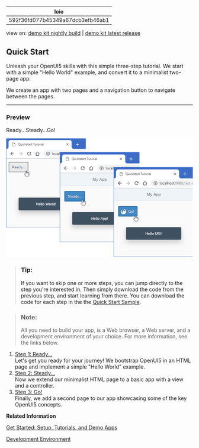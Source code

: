 <!-- loio592f36fd077b45349a67dcb3efb46ab1 -->

| loio |
| -----|
| 592f36fd077b45349a67dcb3efb46ab1 |

<div id="loio">

view on: [demo kit nightly build](https://openui5nightly.hana.ondemand.com/#/topic/592f36fd077b45349a67dcb3efb46ab1) | [demo kit latest release](https://openui5.hana.ondemand.com/#/topic/592f36fd077b45349a67dcb3efb46ab1)</div>

## Quick Start

Unleash your OpenUI5 skills with this simple three-step tutorial. We start with a simple "Hello World" example, and convert it to a minimalist two-page app.

We create an app with two pages and a navigation button to navigate between the pages.

***

### Preview

  
  
<a name="loio592f36fd077b45349a67dcb3efb46ab1__fig_vf2_vfl_4s"/>Ready...Steady...Go!

 ![](images/loio443918d392b94ec58e0f84df6ec54d46_LowRes.png "Ready...Steady...Go!") 

> ### Tip:  
> If you want to skip one or more steps, you can jump directly to the step you're interested in. Then simply download the code from the previous step, and start learning from there. You can download the code for each step in the the [Quick Start Sample](https://openui5.hana.ondemand.com/#/entity/sap.m.tutorial.quickstart). 

> ### Note:  
> All you need to build your app, is a Web browser, a Web server, and a development environment of your choice. For more information, see the links below.

1.  [Step 1: Ready...](Step_1_Ready_851bde4.md "Let's get you ready for your journey! We bootstrap OpenUI5 in an HTML page and
		implement a simple &quot;Hello World&quot; example.")  
Let's get you ready for your journey! We bootstrap OpenUI5 in an HTML page and implement a simple "Hello World" example.
2.  [Step 2: Steady...](Step_2_Steady_128214a.md "Now we extend our minimalist HTML page to a basic app with a view and a controller.")  
Now we extend our minimalist HTML page to a basic app with a view and a controller.
3.  [Step 3: Go!](Step_3_Go_073d107.md "Finally, we add a second page to our app showcasing some of the key OpenUI5
		concepts.")  
Finally, we add a second page to our app showcasing some of the key OpenUI5 concepts.

**Related Information**  


[Get Started: Setup, Tutorials, and Demo Apps](Get_Started_Setup_Tutorials_and_Demo_Apps_8b49fc1.md "Set up your development environment and go through our tutorials. They introduce you to all major development paradigms of OpenUI5 using practical examples in an interactive format. The demo apps show OpenUI5 in action.")

[Development Environment](Development_Environment_7bb04e0.md "This part of the documentation introduces you to some common and recommended use cases for the installation, configuration, and setup of OpenUI5 development environments.")

